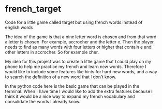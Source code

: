 # french_target
Code for a little game called target but using french words instead of english words

The idea of the game is that a nine letter word is chosen and from that word a letter is chosen. For example, accrocher and the letter e. Then the player needs to find as many words with four letters or higher that contain e and other letters in accrocher. So for example cher. 

My idea for this project was to create a little game that I could play on my phone to help me practice my french and learn new words. Therefore I would like to include some features like hints for hard new words, and a way to search the definition of a new word that I don't know.

In the python code here is the basic game that can be played in the terminal. When I have time I would like to add the extra features because I think it would be a nice way to expand my french vocabulary and consolidate the words I already know.